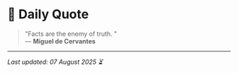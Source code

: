 # 📜 Daily Quote

> "Facts are the enemy of truth. "  
> — **Miguel de Cervantes**

---

_Last updated: 07 August 2025 ⏳_
